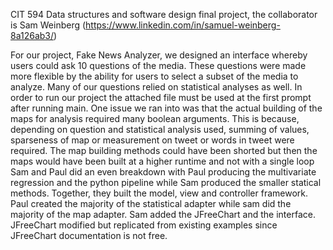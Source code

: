 CIT 594 Data structures and software design final project, the collaborator is Sam Weinberg (https://www.linkedin.com/in/samuel-weinberg-8a126ab3/)

For our project, Fake News Analyzer, we designed an interface whereby users could ask 10 questions of the media. These questions were made more flexible by the ability for users to select a subset of the media to analyze. Many of our questions relied on statistical analyses as well. 
In order to run our project the attached file must be used at the first prompt after running main. One issue we ran into was that the actual building of the maps for analysis required many boolean arguments. This is because, depending on question and statistical analysis used, summing of values, sparseness of map or measurement on tweet or words in tweet were required. The map building methods could have been shorted but then the maps would have been built at a higher runtime and not with a single loop
Sam and Paul did an even breakdown with Paul producing the multivariate regression and the python pipeline while Sam produced the smaller statical methods. Together, they built the model, view and controller framework. Paul created the majority of the statistical adapter while sam did the majority of the map adapter. Sam added the JFreeChart and the interface. JFreeChart modified but replicated from existing examples since JFreeChart documentation is not free.

